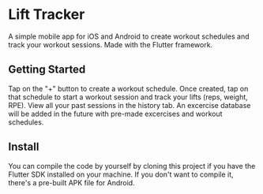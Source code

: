 # Lift Tracker

A simple mobile app for iOS and Android to create workout schedules and track your workout sessions.
Made with the Flutter framework.

## Getting Started

Tap on the "+" button to create a workout schedule. Once created, tap on that schedule to start a workout session
and track your lifts (reps, weight, RPE). View all your past sessions in the history tab. An excercise database
will be added in the future with pre-made excercises and workout schedules.

## Install

You can compile the code by yourself by cloning this project if you have the Flutter SDK installed on your machine.
If you don't want to compile it, there's a pre-built APK file for Android. 

